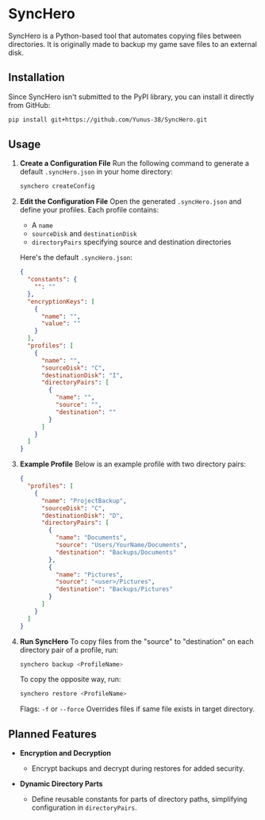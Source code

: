 # SyncHero

SyncHero is a Python-based tool that automates copying files between directories. It is originally made to backup my game save files to an external disk.

## Installation

Since SyncHero isn't submitted to the PyPI library, you can install it directly from GitHub:

```bash
pip install git+https://github.com/Yunus-38/SyncHero.git
```

## Usage

1. **Create a Configuration File**
   Run the following command to generate a default `.syncHero.json` in your home directory:
   ```bash
   synchero createConfig
   ```

2. **Edit the Configuration File**
   Open the generated `.syncHero.json` and define your profiles. Each profile contains:
   - A `name`
   - `sourceDisk` and `destinationDisk`
   - `directoryPairs` specifying source and destination directories

   Here's the default `.syncHero.json`:

   ```json
   {
     "constants": {
       "": ""
     },
     "encryptionKeys": [
       {
         "name": "",
         "value": ""
       }
     ],
     "profiles": [
       {
         "name": "",
         "sourceDisk": "C",
         "destinationDisk": "I",
         "directoryPairs": [
           {
             "name": "",
             "source": "",
             "destination": ""
           }
         ]
       }
     ]
   }
   ```

3. **Example Profile**
   Below is an example profile with two directory pairs:

   ```json
   {
     "profiles": [
       {
         "name": "ProjectBackup",
         "sourceDisk": "C",
         "destinationDisk": "D",
         "directoryPairs": [
           {
             "name": "Documents",
             "source": "Users/YourName/Documents",
             "destination": "Backups/Documents"
           },
           {
             "name": "Pictures",
             "source": "<user>/Pictures",
             "destination": "Backups/Pictures"
           }
         ]
       }
     ]
   }
   ```

4. **Run SyncHero**
   To copy files from the "source" to "destination" on each directory pair of a profile, run:
   ```bash
   synchero backup <ProfileName>
   ```
   To copy the opposite way, run:
   ```bash
   synchero restore <ProfileName>
   ```

   Flags: 
   `-f` or `--force`
   Overrides files if same file exists in target directory.

## Planned Features

- **Encryption and Decryption**
  - Encrypt backups and decrypt during restores for added security.

- **Dynamic Directory Parts**
  - Define reusable constants for parts of directory paths, simplifying configuration in `directoryPairs`.
